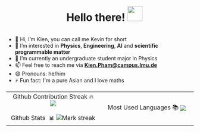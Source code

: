 <div id="user-content-toc">
  <ul align="center">
    <summary><h1 style="display: inline-block">Hello there! <img src = "https://raw.githubusercontent.com/MartinHeinz/MartinHeinz/master/wave.gif" width = 40px> </h1></summary>
  </ul>
</div>

- 👋 Hi, I’m Kien, you can call me Kevin for short
- 👀 I’m interested in **Physics**, **Engineering**, **AI** and **scientific programmable matter**
- 🌱 I’m currently an undergraduate student major in Physics
- 📫 Feel free to reach me via **Kien.Pham@campus.lmu.de**
- 😄 Pronouns: he/him
- ⚡ Fun fact: I'm a pure Asian and I love maths

<!---
phamtrungkien8904/phamtrungkien8904 is a ✨ special ✨ repository because its `README.md` (this file) appears on your GitHub profile.
You can click the Preview link to take a look at your changes.
--->


<!--- stats & Trophy (start) -->
<p align="center">
  <!--- stats (start) -->
<table align="center">
<tr border="none">
<td width="50%" align="center">
  Github Contribution Streak 🔥 
  <img  align="center"  src="https://github-readme-streak-stats.herokuapp.com?user=phamtrungkien8904&theme=black-ice&hide_border=true&date_format=M%20j%5B%2C%20Y%5D" />
  <br></br>
  Github Stats &nbsp;📊
  <img  title="🔥 Get streak stats for your profile at git.io/streak-stats" alt="Mark streak" src="https://github-readme-stats.vercel.app/api?username=phamtrungkien8904&show_icons=true&theme=github_dark" /> 
  
</td>

<td width="50%" align="center">
Most Used Languages 📚
  <img  align="center"  src="https://github-readme-stats.anuraghazra1.vercel.app/api/top-langs/?username=phamtrungkien8904&theme=dark&hide_border=true&no-bg=true&no-frame=true&langs_count=10"/>
  
  </td>
</tr>
</table>
<!--- stats (end) -->


